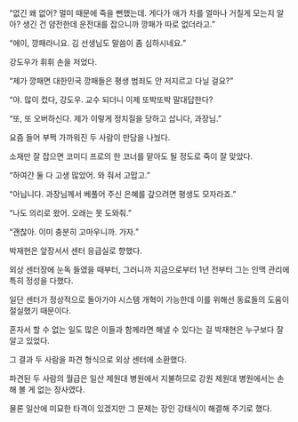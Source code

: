 “없긴 왜 없어? 멀미 때문에 죽을 뻔했는데. 게다가 애가 차를 얼마나 거칠게 모는지 알아? 생긴 건 얌전한데 운전대를 잡으니까 깡패가 따로 없더라고.”

“에이, 깡패라니요. 김 선생님도 말씀이 좀 심하시네요.”

강도우가 휘휘 손을 저었다.

“제가 깡패면 대한민국 깡패들은 평생 범죄도 안 저지르고 다닐 걸요?”

“야. 많이 컸다, 강도우. 교수 되더니 이제 또박또박 말대답한다?

“또, 또 오버하신다. 제가 이렇게 정치질을 당하고 삽니다, 과장님.”

요즘 들어 부쩍 가까워진 두 사람이 만담을 나눴다.

소재만 잘 잡으면 코미디 프로의 한 코너를 맡아도 될 정도로 죽이 잘 맞았다.

“하여간 둘 다 고생 많았어. 와 줘서 고맙고.”

“아닙니다. 과장님께서 베풀어 주신 은혜를 갚으려면 평생도 모자라죠.”

“나도 의리로 왔어. 오래는 못 도와줘.”

“괜찮아. 이미 충분히 고마우니까. 가자.”

박재현은 앞장서서 센터 응급실로 향했다.

외상 센터장에 눈독 들였을 때부터, 그러니까 지금으로부터 1년 전부터 그는 인맥 관리에 특히 정성을 다했다.

일단 센터가 정상적으로 돌아가야 시스템 개혁이 가능한데 이를 위해선 동료들의 도움이 절실했기 때문이다.

혼자서 할 수 없는 일도 많은 이들과 함께라면 해낼 수 있다는 걸 박재현은 누구보다 잘 알고 있었다.

그 결과 두 사람을 파견 형식으로 외상 센터에 소환했다.

파견된 두 사람의 월급은 일산 제원대 병원에서 지불하므로 강원 제원대 병원에서는 손해 볼 게 없는 장사였다.

물론 일산에 미묘한 타격이 있겠지만 그 문제는 장인 강태식이 해결해 주기로 했다.